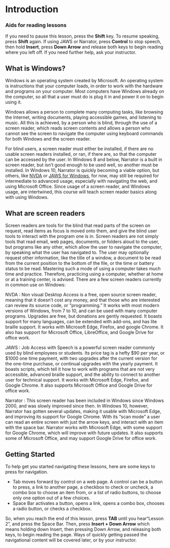 # Introduction

### Aids for reading lessons

If you need to pause this lesson, press the **Shift** key. To resume speaking, press **Shift** again. If using JAWS or Narrator, press **Control** to stop speech, then hold **Insert**, press **Down Arrow** and release both keys to begin reading where you left off. If you need further help, ask your instructor.

## What is Windows?

Windows is an operating system created by Microsoft. An operating system is instructions that your computer loads, in order to work with the hardware and programs on your computer. Most computers have Windows already on the computer, so all that a user must do is plug it in and power it on to begin using it.

Windows allows a person to complete many computing tasks, like browsing the Internet, writing documents, playing accessible games, and listening to music. All this is achieved, by a person who is blind, through the use of a screen reader, which reads screen contents and allows a person who cannot see the screen to navigate the computer using keyboard commands for both Windows and the screen reader.

For blind users, a screen reader must either be installed, if there are no usable screen readers installed, or ran, if there are, so that the computer can be accessed by the user. In Windows 8 and below, Narrator is a built in screen reader, but isn’t good enough to be used well, so another must be installed. In Windows 10, Narrator is quickly becoming a viable option, but others, like [NVDA](https://www.nvaccess.org) or [JAWS for Windows](https://www.freedomscientific.com/products/software/jaws/), for now, may still be required for intermediate to advanced usage, especially with navigating the web, and using Microsoft Office. Since usage of a screen reader, and Windows usage, are intertwined, this course will teach screen reader basics along with using Windows.

## What are screen readers

Screen readers are tools for the blind that read parts of the screen on request, read items as focus is moved onto them, and give the blind user tools to interact with the program one is in. Screen readers are not simply tools that read email, web pages, documents, or folders aloud to the user, but programs like any other, which allow the user to navigate the computer, by speaking what the user has navigated to. The user may optionally request other information, like the title of a window, a document to be read from the current position to the bottom of the file, or the time or battery status to be read. Mastering such a mode of using a computer takes much time and practice. Therefore, practicing using a computer, whether at home or at a training center, is advised. There are a few screen readers currently in common use on Windows:

NVDA :   Non visual Desktop Access is a free, open source screen reader, meaning that it doesn’t cost any money, and that those who are interested can review its source code, or “programming.” It works with most modern versions of Windows, from 7 to 10, and can be used with many computer programs. Upgrades are free, but donations are gently requested. It boasts support for many languages, can be extended with add-ons, and has lite braille support. It works with Microsoft Edge, Firefox, and google Chrome. It also has support for Microsoft Office, LibreOffice, and Google Drive for office work.

JAWS :   Job Access with Speech is a powerful screen reader commonly used by blind employees or students. Its price tag is a hefty $90 per year, or $1000 one time payment, with two upgrades after the current version for the one-time purchase, or continual upgrades with the yearly payment. It boasts scripts, which tell it how to work with programs that are not very accessible, advanced braille support, and the ability to connect to another user for technical support. It works with Microsoft Edge, Firefox, and Google Chrome. It also supports Microsoft Office and Google Drive for office work.

Narrator :   This screen reader has been included in Windows since Windows 2000, and was slowly improved since then. In Windows 10, however, Narrator has gotten several updates, making it usable with Microsoft Edge, and improving its support for Google Chrome. With its “scan mode” a user can read an entire screen with just the arrow keys, and interact with an item with the space bar. Narrator works with Microsoft Edge, with some support for Google Chrome, which will improve with future updates. It also supports some of Microsoft Office, and may support Google Drive for office work.

## Getting Started

To help get you started navigating these lessons, here are some keys to press for navigation.

- Tab moves forward by control on a web page. A control can be a button to press, a link to another page, a checkbox to check or uncheck, a combo box to choose an item from, or a list of radio buttons, to choose only one option out of a few choices.
- Space Bar activates a button, opens a link, opens a combo box, chooses a radio button, or checks a checkbox.

So, when you reach the end of this lesson, press **TAB** until you hear“Lesson 2”, and press the Space Bar. Then, press **Insert + Down Arrow** which means holding down Insert, then pressing Down Arrow, and releasing both keys, to begin reading the page. Ways of quickly getting passed the navigational content will be covered later, or by your instructor.
